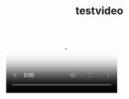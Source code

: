 ﻿---
layout: post
title: testvideo
permalink: /test/video/
---

<script>
const player = new Plyr('video', {captions: {active: true}});
window.player = player;
</script>
<div class="container">
	<video controls crossorigin playsinline poster="https://cdn.plyr.io/static/demo/View_From_A_Blue_Moon_Trailer-HD.jpg">
		 <source src="https://cdn.plyr.io/static/demo/View_From_A_Blue_Moon_Trailer-576p.mp4" type="video/mp4" size="576">
			<source src="https://cdn.plyr.io/static/demo/View_From_A_Blue_Moon_Trailer-720p.mp4" type="video/mp4" size="720">
			<source src="https://cdn.plyr.io/static/demo/View_From_A_Blue_Moon_Trailer-1080p.mp4" type="video/mp4" size="1080">

			<!-- Caption files -->
			<track kind="captions" label="English" srclang="en" src="https://cdn.plyr.io/static/demo/View_From_A_Blue_Moon_Trailer-HD.en.vtt"
					default>
			<track kind="captions" label="Français" srclang="fr" src="https://cdn.plyr.io/static/demo/View_From_A_Blue_Moon_Trailer-HD.fr.vtt">
			<!-- Fallback for browsers that don't support the <video> element -->
			<a href="https://cdn.plyr.io/static/demo/View_From_A_Blue_Moon_Trailer-576p.mp4" download>Download</a>
	</video>
</div>